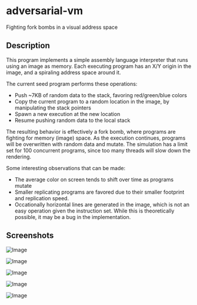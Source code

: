 # adversarial-vm
Fighting fork bombs in a visual address space

## Description

This program implements a simple assembly language interpreter that runs using an image as memory.
Each executing program has an X/Y origin in the image, and a spiraling address space around it.

The current seed program performs these operations:
 - Push ~7KB of random data to the stack, favoring red/green/blue colors
 - Copy the current program to a random location in the image, by manipulating the stack pointers
 - Spawn a new execution at the new location
 - Resume pushing random data to the local stack

The resulting behavior is effectively a fork bomb, where programs are fighting for memory (image) space.
As the execution continues, programs will be overwritten with random data and mutate.
The simulation has a limit set for 100 concurrent programs, since too many threads will slow down the rendering.

Some interesting observations that can be made:
- The average color on screen tends to shift over time as programs mutate
- Smaller replicating programs are favored due to their smaller footprint and replication speed.
- Occationally horizontal lines are generated in the image, which is not an easy operation given the instruction set.
  While this is theoretically possible, it may be a bug in the implementation.

## Screenshots
![Image](https://puu.sh/Ey8dx/1ea56f1181.png)

![Image](https://puu.sh/Ey8dV/8b706e522b.png)

![Image](https://puu.sh/Ey8eu/b72da00b46.png)

![Image](https://puu.sh/Ey8fW/819f35aeb4.png)

![Image](https://puu.sh/Ey8gP/8161f1d368.png)
